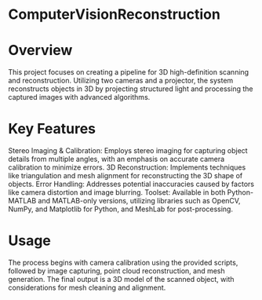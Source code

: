# ComputerVisionReconstruction

# Overview
This project focuses on creating a pipeline for 3D high-definition scanning and reconstruction. Utilizing two cameras and a projector, the system reconstructs objects in 3D by projecting structured light and processing the captured images with advanced algorithms.

# Key Features
Stereo Imaging & Calibration: Employs stereo imaging for capturing object details from multiple angles, with an emphasis on accurate camera calibration to minimize errors.
3D Reconstruction: Implements techniques like triangulation and mesh alignment for reconstructing the 3D shape of objects.
Error Handling: Addresses potential inaccuracies caused by factors like camera distortion and image blurring.
Toolset: Available in both Python-MATLAB and MATLAB-only versions, utilizing libraries such as OpenCV, NumPy, and Matplotlib for Python, and MeshLab for post-processing.

# Usage
The process begins with camera calibration using the provided scripts, followed by image capturing, point cloud reconstruction, and mesh generation. The final output is a 3D model of the scanned object, with considerations for mesh cleaning and alignment.

